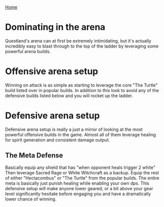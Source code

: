 [Home](README.md)

# Dominating in the arena
Questland's arena can at first be extremely intimidating, but it's
actually incredibly easy to blast through to the top of the ladder
by leveraging some powerful arena builds.

# Offensive arena setup
Winning on attack is as simple as starting to leverage the core
"The Turtle" build listed over in popular builds. In addition to 
this look to avoid any of the defensive builds listed below and 
you will rocket up the ladder.

# Defensive arena setup
Defensive arena setup is really a just a mirror of looking at the
most powerful offensive builds in the game. Almost all of them 
leverage healing for spirit generation and consistent damage output.

## The Meta Defense
Basically equip any shield that has "when opponent heals trigger 2 white"
Then leverage Sacred Rage or White Witchcraft as a backup. Equip the rest
of either "Hectacombus" or "The Turtle" from the popular builds. The entire
meta is basically just punish healing while enabling your own dps.  This 
defensive setup will make anyone lower geared, or a bit above your gear 
level significantly hesitate before engaging you and have a dramatically 
lower chance of winning.